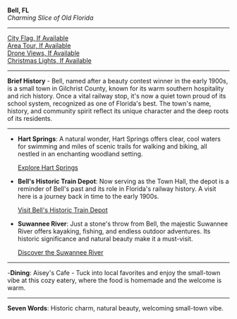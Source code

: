 **Bell, FL**  
*Charming Slice of Old Florida*

---

[City Flag, If Available](https://www.google.com/search?tbm=isch&q=Bell+FL+Flag+Picture)  
[Area Tour, If Available](https://www.youtube.com/results?search_query=Bell+FL+4k+tour)  
[Drone Views, If Available](https://www.youtube.com/results?search_query=Bell+FL+4k+drone)  
[Christmas Lights, If Available](https://www.youtube.com/results?search_query=Bell+FL+christmas+lights)

---

**Brief History** - Bell, named after a beauty contest winner in the early 1900s, is a small town in Gilchrist County, known for its warm southern hospitality and rich history. Once a vital railway stop, it's now a quiet town proud of its school system, recognized as one of Florida's best. The town's name, history, and community spirit reflect its unique character and the deep roots of its residents.

---

- **Hart Springs**: A natural wonder, Hart Springs offers clear, cool waters for swimming and miles of scenic trails for walking and biking, all nestled in an enchanting woodland setting.

  [Explore Hart Springs](https://www.youtube.com/results?search_query=Bell+FL+Hart+Springs)

- **Bell's Historic Train Depot**: Now serving as the Town Hall, the depot is a reminder of Bell's past and its role in Florida's railway history. A visit here is a journey back in time to the early 1900s.

  [Visit Bell's Historic Train Depot](https://www.youtube.com/results?search_query=Bell+FL+Train+Depot)

- **Suwannee River**: Just a stone's throw from Bell, the majestic Suwannee River offers kayaking, fishing, and endless outdoor adventures. Its historic significance and natural beauty make it a must-visit.

  [Discover the Suwannee River](https://www.youtube.com/results?search_query=Bell+FL+Suwannee+River)

---

-**Dining**: Aisey's Cafe - Tuck into local favorites and enjoy the small-town vibe at this cozy eatery, where the food is homemade and the welcome is warm.

---

**Seven Words**: Historic charm, natural beauty, welcoming small-town vibe.